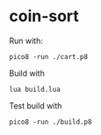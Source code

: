 # coin-sort

Run with:

`pico8 -run ./cart.p8`

Build with

`lua build.lua`

Test build with

`pico8 -run ./build.p8`
